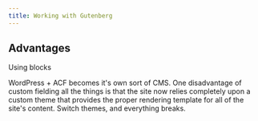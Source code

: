 ```yaml
---
title: Working with Gutenberg
---
```


## Advantages

Using blocks

WordPress + ACF becomes it's own sort of CMS. One disadvantage of custom fielding all the things is that the site now relies completely upon a custom theme that provides the proper rendering template for all of the site's content. Switch themes, and everything breaks. 


